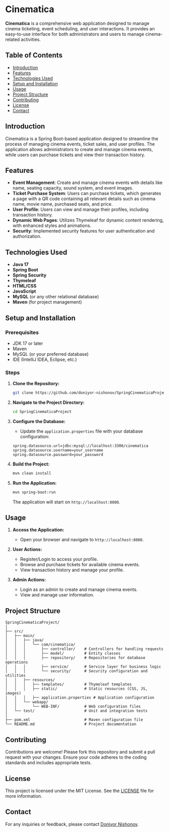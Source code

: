 
# Cinematica

**Cinematica** is a comprehensive web application designed to manage cinema ticketing, event scheduling, and user interactions. It provides an easy-to-use interface for both administrators and users to manage cinema-related activities.

## Table of Contents

- [Introduction](#introduction)
- [Features](#features)
- [Technologies Used](#technologies-used)
- [Setup and Installation](#setup-and-installation)
- [Usage](#usage)
- [Project Structure](#project-structure)
- [Contributing](#contributing)
- [License](#license)
- [Contact](#contact)

## Introduction

Cinematica is a Spring Boot-based application designed to streamline the process of managing cinema events, ticket sales, and user profiles. The application allows administrators to create and manage cinema events, while users can purchase tickets and view their transaction history.

## Features

- **Event Management**: Create and manage cinema events with details like name, seating capacity, sound system, and event images.
- **Ticket Purchase System**: Users can purchase tickets, which generates a page with a QR code containing all relevant details such as cinema name, movie name, purchased seats, and price.
- **User Profile**: Users can view and manage their profiles, including transaction history.
- **Dynamic Web Pages**: Utilizes Thymeleaf for dynamic content rendering, with enhanced styles and animations.
- **Security**: Implemented security features for user authentication and authorization.

## Technologies Used

- **Java 17**
- **Spring Boot**
- **Spring Security**
- **Thymeleaf**
- **HTML/CSS**
- **JavaScript**
- **MySQL** (or any other relational database)
- **Maven** (for project management)

## Setup and Installation

### Prerequisites

- JDK 17 or later
- Maven
- MySQL (or your preferred database)
- IDE (IntelliJ IDEA, Eclipse, etc.)

### Steps

1. **Clone the Repository:**

   ```bash
   git clone https://github.com/doniyor-nishonov/SpringCinematicaProject.git
   ```

2. **Navigate to the Project Directory:**

   ```bash
   cd SpringCinematicaProject
   ```

3. **Configure the Database:**

   - Update the `application.properties` file with your database configuration:

   ```properties
   spring.datasource.url=jdbc:mysql://localhost:3306/cinematica
   spring.datasource.username=your_username
   spring.datasource.password=your_password
   ```

4. **Build the Project:**

   ```bash
   mvn clean install
   ```

5. **Run the Application:**

   ```bash
   mvn spring-boot:run
   ```

   The application will start on `http://localhost:8080`.

## Usage

1. **Access the Application:**
   - Open your browser and navigate to `http://localhost:8080`.
   
2. **User Actions:**
   - Register/Login to access your profile.
   - Browse and purchase tickets for available cinema events.
   - View transaction history and manage your profile.

3. **Admin Actions:**
   - Login as an admin to create and manage cinema events.
   - View and manage user information.

## Project Structure

```
SpringCinematicaProject/
│
├── src/
│   ├── main/
│   │   ├── java/
│   │   │   └── com/cinematica/
│   │   │       ├── controller/    # Controllers for handling requests
│   │   │       ├── model/         # Entity classes
│   │   │       ├── repository/    # Repositories for database operations
│   │   │       ├── service/       # Service layer for business logic
│   │   │       └── security/      # Security configuration and utilities
│   │   ├── resources/
│   │   │   ├── templates/         # Thymeleaf templates
│   │   │   ├── static/            # Static resources (CSS, JS, images)
│   │   │   ├── application.properties # Application configuration
│   │   └── webapp/
│   │       └── WEB-INF/           # Web configuration files
│   └── test/                      # Unit and integration tests
│
├── pom.xml                        # Maven configuration file
└── README.md                      # Project documentation
```

## Contributing

Contributions are welcome! Please fork this repository and submit a pull request with your changes. Ensure your code adheres to the coding standards and includes appropriate tests.

## License

This project is licensed under the MIT License. See the [LICENSE](LICENSE) file for more information.

## Contact

For any inquiries or feedback, please contact [Doniyor Nishonov](mailto:nishonovd80@gmail.com).
